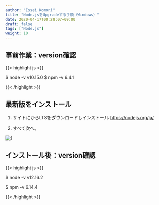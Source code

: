 ```yaml
---
author: "Issei Komori"
title: "Node.jsをUpgradeする手順（Windows）"
date: 2020-04-17T00:28:07+09:00
draft: false
tags: ["Node.js"]
weight: 10
---
```

## 事前作業：version確認

{{< highlight js >}}

$ node -v
v10.15.0
$ npm -v
6.4.1

{{< /highlight >}}

## 最新版をインストール
1. サイトにからLTSをダウンロードしインストール
https://nodejs.org/ja/

2. すべて次へ。

![1](/posts/0014/1.png)

## インストール後：version確認
{{< highlight js >}}

$ node -v
v12.16.2

$ npm -v
6.14.4

{{< /highlight >}}